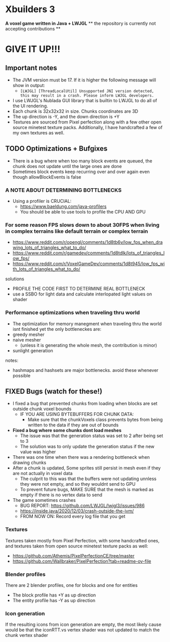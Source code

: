
# Xbuilders 3
**A voxel game written in Java + LWJGL**
** the repository is currently not accepting contributions **

# GIVE IT UP!!!



## Important notes
* The JVM version must be 17. If it is higher the following message will show in output:
  * `[LWJGL] [ThreadLocalUtil] Unsupported JNI version detected, this may result in a crash. Please inform LWJGL developers.`
* I use LWJGL's Nublada GUI library that is builtin to LWJGL to do all of the UI rendering.
* Each chunk is 32x32x32 in size. Chunks coordinates are 3D
* The up direction is -Y, and the down direction is +Y
* Textures are sourced from Pixel perfection along with a few other open source minetest texture packs. Additionally, I have handcrafted a few of my own textures as well.

## TODO Optimizations + Bufgixes
* There is a bug where when too many block events are queued, the chunk does not update until the large ones are done
* Sometimes block events keep recurring over and over again even though allowBlockEvents is false


### A NOTE ABOUT DETERMINING BOTTLENECKS
* Using a profiler is CRUCIAL:
  * https://www.baeldung.com/java-profilers
  * You should be able to use tools to profile the CPU AND GPU

### For some reason FPS slows down to about 30FPS when living in complex terrains like default terrain or complex terrain
  * https://www.reddit.com/r/opengl/comments/1d8tb6v/low_fps_when_drawing_lots_of_triangles_what_to_do/
  * https://www.reddit.com/r/gamedev/comments/1d8tdlk/lots_of_triangles_low_fps/
  * https://www.reddit.com/r/VoxelGameDev/comments/1d8t945/low_fps_with_lots_of_triangles_what_to_do/

solutions
* PROFILE THE CODE FIRST TO DETERMINE REAL BOTTLENECK
* use a SSBO for light data and calculate interlopated light values on shader

### Performance optimizations when traveling thru world
* The optimization for memory manegment when traveling thru the world isnt finished yet
the only bottleneckes are:
* greedy mesher
* naive mesher
  * (unless it is generating the whole mesh, the contribution is minor)
* sunlight generation

notes:
* hashmaps and hashsets are major bottlenecks. avoid these whenever possible


## FIXED Bugs (watch for these!)
* I fixed a bug that prevented chunks from loading when blocks are set outside chunk voxel bounds
  * IF YOU ARE USING BYTEBUFFERS FOR CHUNK DATA:
    * Make sure that the chunkVoxels class prevents bytes from being written to the data if they are out of bounds
* **Fixed a bug where some chunks dont load meshes**
  * The issue was that the generation status was set to 2 after being set to 3
  * The solution was to only update the generation status if the new value was higher
* There was one time when there was a rendering bottleneck when drawing chunks
* After a chunk is updated, Some sprites still persist in mesh even if they are not actually in voxel data
  * The culprit to this was that the buffers were not updating unnless they were not empty, and so they wouldnt send to GPU
  * To prevent future bugs, MAKE SURE that the mesh is marked as empty if there is no vertex data to send
* The game sometimes crashes
  * BUG REPORT: https://github.com/LWJGL/lwjgl3/issues/986
  * https://inside.java/2020/12/03/crash-outside-the-jvm/
  * FROM NOW ON: Record every log file that you get

### Textures
Textures taken mostly from Pixel Perfection, with some handcrafted ones, and textures taken from open source minetest texture packs as well:
* https://github.com/Athemis/PixelPerfectionCE/tree/master
* https://github.com/Wallbraker/PixelPerfection?tab=readme-ov-file

### Blender profiles
There are 2 blender profiles, one for blocks and one for entities
* The block profile has +Y as up direction
* The entity profile has -Y as up direction

### Icon generation
If the resulting icons from icon generation are empty, the most likely cause would be that the iconRTT.vs vertex shader was not updated to match the chunk vertex shader
